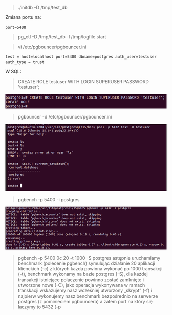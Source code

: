 > ./initdb -D /tmp/test_db

Zmiana portu na:
```
port=5400
```

> pg_ctl -D /tmp/test_db -l /tmp/logfile start

> vi /etc/pgbouncer/pgbouncer.ini
```
test = host=localhost port=5400 dbname=postgres auth_user=testuser
auth_type = trust
```

W SQL:
> CREATE ROLE testuser WITH LOGIN SUPERUSER PASSWORD 'testuser';

![alt text](image-1.png)

> pgbouncer -d /etc/pgbouncer/pgbouncer.ini

![alt](bw1.png)


> pgbench -p 5400 -i postgres

![alt text](image.png)

> pgbench -p 5400 0c 20 -t 1000 -S postgres
astępnie uruchamiamy benchmark (polecenie pgbench) symulując działanie
20 aplikacji klienckich (-c) z których kazda powinna wykonać po 1000
transakcji (-t), benchmark wykonamy na bazie postgres (-S), dla każdej
transakcji istniejące polaczenie powinno zostać zamknięte i utworzone nowe
(-C), jako operacja wykonywana w ramach transkacji wskazujemy nasz
wcześniej utworzony „skrypt” (-f) i najpierw wykonujemy nasz benchmark
bezpośrednio na serwerze postgres (z pominieciem pgbouncera) a zatem
port na który się laczymy to 5432 (-p
